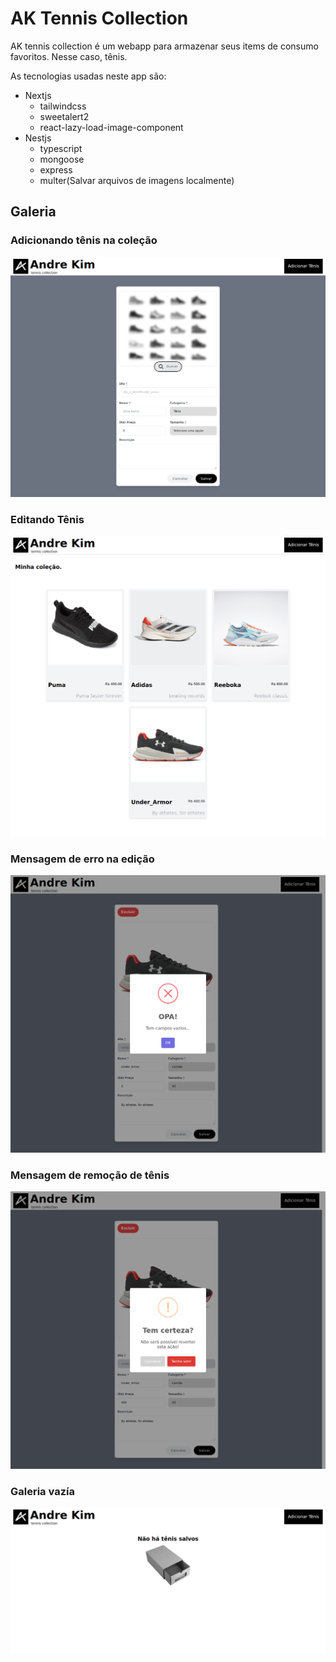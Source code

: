 # AK Tennis Collection

AK tennis collection é um webapp para armazenar seus items de consumo favoritos. Nesse caso, tênis.

As tecnologias usadas neste app são:

* Nextjs
  * tailwindcss
  * sweetalert2
  * react-lazy-load-image-component
* Nestjs
  * typescript
  * mongoose
  * express
  * multer(Salvar arquivos de imagens localmente)

## Galeria



### Adicionando tênis na coleção
![Alt_text](https://github.com/romualdo-ah/ak_tennis_collection/blob/main/img/add.png)

### Editando Tênis
![Alt text](https://github.com/romualdo-ah/ak_tennis_collection/blob/main/img/edit.png)

### Mensagem de erro na edição
![Alt text](https://github.com/romualdo-ah/ak_tennis_collection/blob/main/img/edit_error.png)

### Mensagem de remoção de tênis
![Alt text](https://github.com/romualdo-ah/ak_tennis_collection/blob/main/img/remove.png)

### Galeria vazía
![Alt text](https://github.com/romualdo-ah/ak_tennis_collection/blob/main/img/empty_collection.png)
